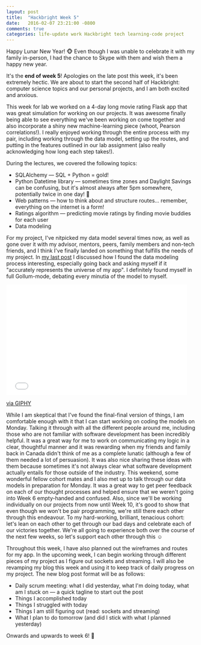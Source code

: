 ```yaml
---
layout: post
title:  "Hackbright Week 5"
date:   2016-02-07 23:21:00 -0800
comments: true
categories: life-update work Hackbright tech learning-code project
---
```

Happy Lunar New Year! &#128053; Even though I was unable to celebrate it with my family in-person, I had the chance to Skype with them and wish them a happy new year.

It's the **end of week 5**! Apologies on the late post this week, it's been extremely hectic. We are about to start the second half of Hackbright: computer science topics and our personal projects, and I am both excited and anxious.

This week for lab we worked on a 4-day long movie rating Flask app that was great simulation for working on our projects. It was awesome finally being able to see everything we've been working on come together and also incorporate a shiny new machine-learning piece (whoot, Pearson correlations!). I really enjoyed working through the entire process with my pair, including working through the data model, setting up the routes, and putting in the features outlined in our lab assignment (also really acknowledging how long each step takes!).

During the lectures, we covered the following topics:

- SQLAlchemy — SQL + Python = gold!
- Python Datetime library — sometimes time  zones and Daylight Savings can be confusing, but it's almost always after 5pm somewhere, potentially twice in one day! &#x1F37B;
- Web patterns — how to think about and structure routes... remember, everything on the internet is a form!
- Ratings algorithm — predicting movie ratings by finding movie buddies for each user
- Data modeling

For my project, I've nitpicked my data model several times now, as well as gone over it with my advisor, mentors, peers, family members and non-tech friends, and I think I've finally landed on something that fulfills the needs of my project. In <a href="http://doriable.github.io/life-update/work/hackbright/tech/learning-code/2016/01/30/week-4.html" target="blank">my last post</a> I discussed how I found the data modeling process interesting, especially going back and asking myself if it "accurately represents the universe of my app". I definitely found myself in full Gollum-mode, debating every minutia of the model to myself.

<iframe src="//giphy.com/embed/V4uGHRgz0zi6Y?html5=true" width="480" height="292" frameBorder="0" class="giphy-embed" allowFullScreen></iframe><p><a href="http://giphy.com/gifs/V4uGHRgz0zi6Y">via GIPHY</a></p>

While I am skeptical that I've found the final-final version of things, I am comfortable enough with it that I can start working on coding the models on Monday. Talking it through with all the different people around me, including those who are not familiar with software development has been incredibly helpful. It was a great way for me to work on communicating my logic in a clear, thoughtful manner and it was rewarding when my friends and family back in Canada didn't think of me as a complete lunatic (although a few of them needed a lot of persuasion). It was also nice sharing these ideas with them because sometimes it's not always clear what software development actually entails for those outside of the industry. This weekend, some wonderful fellow cohort mates and I also met up to talk through our data models in preparation for Monday. It was a great way to get peer feedback on each of our thought processes and helped ensure that we weren't going into Week 6 empty-handed and confused. Also, since we'll be working individually on our projects from now until Week 10, it's good to show that even though we won't be pair programming, we're still there each other through this endeavour. To my hard-working, brilliant, tenacious cohort: let's lean on each other to get through our bad days and celebrate each of our victories together. We're all going to experience both over the course of the next few weeks, so let's support each other through this &#9786;

Throughout this week, I have also planned out the wireframes and routes for my app. In the upcoming week, I can begin working through different pieces of my project as I figure out sockets and streaming. I will also be revamping my blog this week and using it to keep track of daily progress on my project. The new blog post format will be as follows:

- Daily scrum meeting: what I did yesterday, what I'm doing today, what am I stuck on — a quick tagline to start out the post
- Things I accomplished today
- Things I struggled with today
- Things I am still figuring out (read: sockets and streaming)
- What I plan to do tomorrow (and did I stick with what I planned yesterday)

Onwards and upwards to week 6! &#127880;
